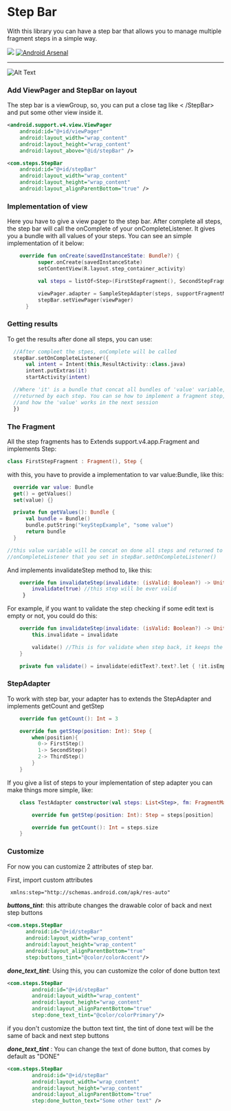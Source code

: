 # Step Bar

With this library you can have a step bar that allows you to manage multiple fragment steps in a simple way.

[![](https://jitpack.io/v/roubertedgar/step-bar.svg)](https://jitpack.io/#roubertedgar/step-bar)    [![Android Arsenal]( https://img.shields.io/badge/Android%20Arsenal-Simple%20Step%20Bar-green.svg?style=flat )]( https://android-arsenal.com/details/1/6848 )

----------

![Alt Text](https://media.giphy.com/media/nbOPo5sSZiEmM8YjTc/giphy.gif)

### Add ViewPager and StepBar on layout

The step bar is a viewGroup, so, you can put a close tag like
< /StepBar>
and put some other view inside it.

  ```xml
  <android.support.v4.view.ViewPager
      android:id="@+id/viewPager"
      android:layout_width="wrap_content"
      android:layout_height="wrap_content"
      android:layout_above="@id/stepBar" />

  <com.steps.StepBar
      android:id="@+id/stepBar"
      android:layout_width="wrap_content"
      android:layout_height="wrap_content"
      android:layout_alignParentBottom="true" />
  ```

### Implementation of view
Here you have to give a view pager to the step bar.  After complete all steps, the step bar will call the  onComplete of your onCompleteListener. It gives you a bundle with all values of your steps. You can see an simple implementation of it below:

```kotlin
    override fun onCreate(savedInstanceState: Bundle?) {
          super.onCreate(savedInstanceState)
          setContentView(R.layout.step_container_activity)

          val steps = listOf<Step>(FirstStepFragment(), SecondStepFragment())

          viewPager.adapter = SampleStepAdapter(steps, supportFragmentManager)
          stepBar.setViewPager(viewPager)
      }
  ```

### Getting results
To get the results after done all steps, you can use:

```kotlin
  //After compleet the stpes, onComplete will be called
  stepBar.setOnCompleteListener({
      val intent = Intent(this,ResultActivity::class.java)
      intent.putExtras(it)
      startActivity(intent)

  //Where 'it' is a bundle that concat all bundles of 'value' variable,
  //returned by each step. You can se how to implement a fragment step, 
  //and how the 'value' works in the next session
  })
```


### The Fragment
  All the step fragments has to Extends support.v4.app.Fragment and implements Step:

  ```kotlin
  class FirstStepFragment : Fragment(), Step {
  ```

with this, you have to provide a implementation to var value:Bundle, like this:

  ```kotlin
    override var value: Bundle
    get() = getValues()
    set(value) {}

    private fun getValues(): Bundle {
        val bundle = Bundle()
        bundle.putString("keyStepExample", "some value")
        return bundle
    }

  //this value variable will be concat on done all steps and returned to
  //onCompleteListener that you set in stepBar.setOnCompleteListener()
```

And implements invalidateStep method to, like this:

```kotlin
    override fun invalidateStep(invalidate: (isValid: Boolean?) -> Unit{
        invalidate(true) //this step will be ever valid
     }
```

For example, if you want to validate the step checking if some edit text is empty or not, you could do this:

```kotlin
    override fun invalidateStep(invalidate: (isValid: Boolean?) -> Unit) {
        this.invalidate = invalidate

        validate() //This is for validate when step back, it keeps the previous valid step valid
    }

    private fun validate() = invalidate(editText?.text?.let { !it.isEmpty() })
```

### StepAdapter
To work with step bar, your adapter has to extends the StepAdapter and implements getCount and getStep

```kotlin
    override fun getCount(): Int = 3
```
```kotlin
    override fun getStep(position: Int): Step {
        when(position){
          0-> FirstStep()
          1-> SecondStep()
          2-> ThirdStep()
        }
    }
```

If you give a list of steps to your implementation of step adapter you can make things more simple, like:

```kotlin
    class TestAdapter constructor(val steps: List<Step>, fm: FragmentManager) : StepAdapter(fm) {

        override fun getStep(position: Int): Step = steps[position]

        override fun getCount(): Int = steps.size
    }
```

### Customize
For now you can customize 2 attributes of step bar.

First, import custom attributes
```xml
 xmlns:step="http://schemas.android.com/apk/res-auto"
 ```

***buttons_tint***: this attribute changes the drawable color of back and next step buttons

```xml
<com.steps.StepBar
      android:id="@+id/stepBar"
      android:layout_width="wrap_content"
      android:layout_height="wrap_content"
      android:layout_alignParentBottom="true"
      step:buttons_tint="@color/colorAccent"/>
```

***done_text_tint***: Using this, you can customize the color of done button text
```xml
<com.steps.StepBar
        android:id="@+id/stepBar"
        android:layout_width="wrap_content"
        android:layout_height="wrap_content"
        android:layout_alignParentBottom="true"
        step:done_text_tint="@color/colorPrimary"/>
```

if you don't customize the button text tint, the tint of done text will be the same of back and next step buttons


***done_text_tint*** : You can change the text of done button, that comes by default as "DONE"

```xml
<com.steps.StepBar
        android:id="@+id/stepBar"
        android:layout_width="wrap_content"
        android:layout_height="wrap_content"
        android:layout_alignParentBottom="true"
        step:done_button_text="Some other text" />
```
